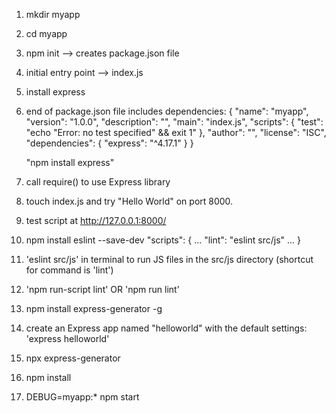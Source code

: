 1. mkdir myapp
2. cd myapp
3. npm init --> creates package.json file
4. initial entry point --> index.js
5. install express
6. end of package.json file includes dependencies:
{
  "name": "myapp",
  "version": "1.0.0",
  "description": "",
  "main": "index.js",
  "scripts": {
    "test": "echo \"Error: no test specified\" && exit 1"
  },
  "author": "",
  "license": "ISC",
  "dependencies": {
    "express": "^4.17.1"
  }
}

   "npm install express"
7. call require() to use Express library
8. touch index.js and try "Hello World" on port 8000.
9. test script at http://127.0.0.1:8000/
10. npm install eslint --save-dev
"scripts": {
  ...
  "lint": "eslint src/js"
  ...
}
11. 'eslint src/js' in terminal to run JS files in the src/js directory (shortcut for command is 'lint')
12. 'npm run-script lint' OR 'npm run lint'
13. npm install express-generator -g
14. create an Express app named "helloworld" with the default settings: 'express helloworld'
15. npx express-generator
16. npm install
17. DEBUG=myapp:* npm start
